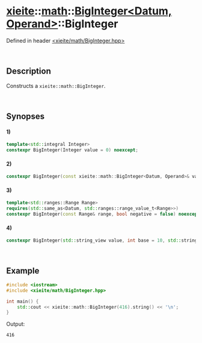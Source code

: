 # [xieite](../../xieite.md)\:\:[math](../../math.md)\:\:[BigInteger<Datum, Operand>](../BigInteger.md)\:\:BigInteger
Defined in header [<xieite/math/BigInteger.hpp>](../../../include/xieite/math/BigInteger.hpp)

&nbsp;

## Description
Constructs a `xieite::math::BigInteger`.

&nbsp;

## Synopses
#### 1)
```cpp
template<std::integral Integer>
constexpr BigInteger(Integer value = 0) noexcept;
```
#### 2)
```cpp
constexpr BigInteger(const xieite::math::BigInteger<Datum, Operand>& value) noexcept;
```
#### 3)
```cpp
template<std::ranges::Range Range>
requires(std::same_as<Datum, std::ranges::range_value_t<Range>>)
constexpr BigInteger(const Range& range, bool negative = false) noexcept;
```
#### 4)
```cpp
constexpr BigInteger(std::string_view value, int base = 10, std::string_view digits = "0123456789abcdefghijklmnopqrstuvwxyz", char sign = '-') noexcept;
```

&nbsp;

## Example
```cpp
#include <iostream>
#include <xieite/math/BigInteger.hpp>

int main() {
    std::cout << xieite::math::BigInteger(416).string() << '\n';
}
```
Output:
```
416
```
